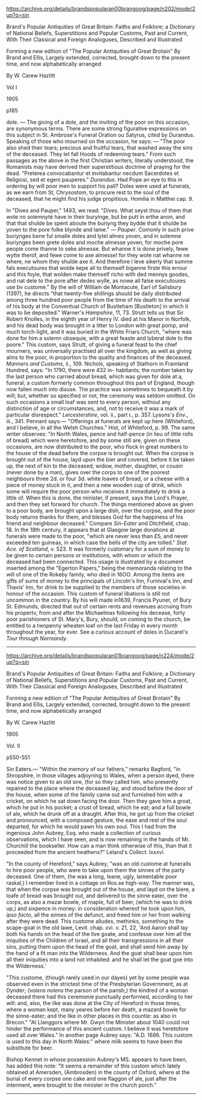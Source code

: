 
https://archive.org/details/brandspopularan00brangoog/page/n202/mode/2up?q=sin 

Brand's Popular Antiquities of Great Britain: Faiths and Folklore; a Dictionary of National Beliefs, Superstitions and Popular Customs, Past and Current, With Their Classical and Foreign Analoguses, Described and Illustrated

Forming a new edition of "The Popular Antiquities of Great Brotain" By Brand and Ellis, Largely extended, corrected, brought down to the present time, and now alphabetically arranged

By W. Carew Hazlitt

Vol I

1905

p185

dole. — The giving of a dole, and the inviting of the poor on this occasion, are synonymous terms. There are some strong figurative expressions on this subject in St. Ambrose's Funeral Oration ou Satyrus, cited by Durandus. Speaking of those who mourned on the occasion, he says: — "The poor also shed their tears; precious and fruitful tears, that washed away the sins of the deceased. They let fall Hoods of redeeming tears." From such passages as the above in the first Christian writers, literally understood, the Romanists may have derived their superstitious doctrine of praying for the dead. "Preterea convocabantur et invitabantur necdum Sacerdotes et Religiosi, sed et egeni pauperes." *Durandus*. Had Pope an eye to this in ordering by will poor men to support his pall? Doles were used at funerals, as we earn from St, Chrysostom, to procure rest to the soul of the deceased, that he might find his judge propitious. Homilia in Matthei cap. 9.

In "Dives and Pauper," 1493, we read: "*Dives*. What seyst thou of them that wole no solemnyté have in their buryinge, but be putt in erthe anon, and that that shulde be spent aboute the buriyng they bydde that it shulde be yoven to the pore folke blynde and lame." — *Pauper*. Comonly in such prive buriynges bene ful smalle doles and lytel almes yoven, and in solemne buriynges been grete doles and moche almesse yoven, for moche pore people come thanne to seke almesse. But whanne it is done prively, fewe wytte therof, and fewe come to axe almesse! for they wote nat whanne ne where, ne whom they shulde axe it. And therefore I leve sikerly that summe fals executoures that wolde kepe all to themself biganne firste this errour and this foyle, that wolden make themself richo with ded mennys goodes, and nat dele to the pore after dedes wylle, as nowe all false executoures use bv custome." By the will of William de Montacute, Earl of Salisbury (1397), he directs "that twenty-five shillings should be daily distributed among three hundred poor people from the time of his death to the arrival of his body at the Conventual Church of Bustleham [Bustleton] in which it was to be deposited." Warner's *Hampshire*, 11, 73. Strutt tells us that Sir Robert Knolles, in the eighth year of Henry IV. died at his Manor in Norfolk, and his dead body was brought in a litter to London with great pomp, and much torch-light, and it was buried in the White Friars Church, "where was done for him a solemn obsequie, with a great feaste and lyberal dole to the poore." This custom, says Strutt, of giving a funeral feast to the chief mourners, was universally practised all over the kingdom, as well as giving alms to the poor, in proportion to the quality and finances of the deceased. *Manners and Customs*, ii., 109. Nichols, speaking of Stathorn in Framland Hundred, says: "In 1790, there were 432 in- habitants; the number taken by the last person who carried about bread, which was given for dole at a, funeral; a custom formerly common throughout this part of England, though now fallen much into disuse. The practice was sometimes to bequeath it by will; but, whether so specified or not, the ceremony was seldom omitted. On such occasions a small loaf was sent to every person, without any distinction of age or circumstances, and, not to receive it was a mark of particular disrespect." *Leicestershire*, vol. ii., part i., p. 357. Lysons's *Env*., iii., 341. Pennant says:— "Offerings at funerals are kept up here (Whiteford), and I believe, in all the Welsh Churches." Hist, of Whiteford, p. 99. The same writer observes: "In North Wales, pence and half-pence (in lieu of little rolls of bread) which were heretofore, and by some still are, given on these occasions, are now distributed to the poor, who flock in great numbers to the house of the dead before the corpse is brought out. When the corpse is brought out of the house, layd upon the bier and covered, before it be taken up, the next of kin to the deceased, widow, mother, daughter, or cousin (never done by a man), gives over the corps to one of the poorest neighbours three 2d. or four 3d. white loaves of bread, or a cheese with a piece of money stuck in it, and then a new wooden cup of drink, which some will require the poor person who receives it immediately to drink a little of. When this is done, the minister, if present, says the Lord's Prayer, and then they set forward for church. The things mentioned above as given to a poor body, are brought upon a large dish, over the corpse, and the poor body returns thanks for them, and blesses God for the happiness of his friend and neighbour deceased." Compare *Sin-Eater* and Ditchfield, chap. 18. In the 18th century, it appears that at Glasgow large donations at funerals were made to the poor, "which are never less than £5, and never exceeded ten guineas, in which case the bells of the city are tolled." *Stat. Ace. of Scotland*, v. 523. It was formerly customary for a sum of money to be given to certain persons or institutions, with whom or which the deceased had been connected. This usage is illustrated by a document inserted among the "Egerton Papers," being the memoranda relating to the will of one of the Rokeby family, who died in 16OO. Among the items are gifts of sums of money to the principals of Lincoln's Inn, Furnival's Inn, and Thavis' Inn, for drink to be supplied to the members of those societies in honour of the occasion. This custom of funeral libations is still not uncommon in the country. By his will made in1639, Francis Pyuner, of Bury St. Edmunds, directed that out of certain rents and revenues accruing from his propertv, from and after the Michaelmas following his decease, forty poor parishioners of St. Mary's, Bury, should, on coming to the church, be entitled to a twopenny wheaten loaf on the last Friday in every month throughout the year, for ever. See a curious account of doles in Ducarel's *Tour through Normandy*.


---

https://archive.org/details/brandspopularan01brangoog/page/n224/mode/2up?q=sin

Brand's Popular Antiquities of Great Britain: Faiths and Folklore; a Dictionary of National Beliefs, Superstitions and Popular Customs, Past and Current, With Their Classical and Foreign Analoguses, Described and Illustrated

Forming a new edition of "The Popular Antiquities of Great Brotain" By Brand and Ellis, Largely extended, corrected, brought down to the present time, and now alphabetically arranged

By W. Carew Hazlitt

1905

Vol. II

p550-551

Sin Eaters.— "Within the memory of our fathers," remarks Bagford, "in Shropshire, in those villages adjoyning to Wales, when a person dyed, there was notice given to an old sire, (for so they called him, who presently repaired to the place where the deceased lay, and stood before the door of the house, when some of the family came out and furnished him with a cricket, on which he sat down facing the door. Then they gave him a groat, which he put in his pocket; a crust of bread, which he eat; and a full bowle of ale, which he drunk off at a draught. After this, he got up from the cricket and pronounced, with a composed gesture, the ease and rest of the soul departed, for which he would pawn his own soul. This I had from the ingenious John Aubrey, Esq. who made a collection of curious observations, which I have seen, and is now remaining in the hands of Mr. Churchill the bookseller. How can a man think otherwise of this, than that it proceeded from the ancient heathens?" Leland's *Collect.* lxxxvi.

"In the county of Hereford," says Aubrey, "was an old custome at funeralls to hire poor people, who were to take upon them the sinnes of the party deceased. One of them, (he was a long, leane, ugly, lamentable poor raskal,) I remember lived in a cottage on Ros.se high-way. The manner was, that when the corpse was brought out of the house, and layd on the biere, a loafe of bread was brought out, and delivered to the sinne eater, over the corps, as also a mazar bowle, of maple, full of beer, (which he was to drink up,) and sixpence in money: in consideration whereof he took upon him, *ipso facto*, all the sinnes of the defunct, and freed him or her from walking after they were dead. This custome alludes, methinks, something to the scape-goat in the old lawe, Levit. chap. xvi. v. 21, 22, 'And Aaron shall lay both his hands on the head of the live goate, and confesse over him all the iniquities of the Children of Israel, and all their transgressions in all their sins, putting them upon the head of the goat, and shall send him away by the hand of a fit man into the Wilderness. And the goat shall bear upon him all their iniquities into a land not inhabited: and he shall let the goat goe into the Wilderness.'

"This custome, (though rarely used in our dayes) yet by some people was observed even in the strictest time of the Presbyterian Government, as at Dynder; (*volens nolens* the parson of the parish,) the kindred of a woman deceased there had this ceremonie punctually performed, according to her will: and, also, the like was done at the City of Hereford in those times, where a woman kept, many yeares before her death, a mazard bowle for the sinne-eater; and the like in other places in this countie: as also in Brecon." "At Llanggors where Mr. Gwyn the Minister about 1040 could not hinder the performance of this ancient custom. I believe
it was heretofore used all over Wales." In another page Aubrey says: "A.D. 1686. This custom is used to this day in North Wales:" where milk seems to have been the substitute for beer.

Bishop Kennet in whose possession Aubrey's MS. appears to have been, has added this note: "It seems a remainder of this custom which lately obtained at Amersden, (Ambrosden) in the county of Oxford, where at the burial of every corpse one cake and one flaggon of ale, just after the interment, were brought to the minister in the church porch."

---

